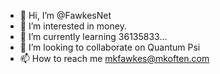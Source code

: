 - 👋 Hi, I’m @FawkesNet
- 👀 I’m interested in money.
- 🌱 I’m currently learning 36135833...
- 💞️ I’m looking to collaborate on Quantum Psi
- 📫 How to reach me mkfawkes@mkoften.com

<!---
FawkesNet/FawkesNet is a ✨ special ✨ repository because its `README.md` (this file) appears on your GitHub profile.
You can click the Preview link to take a look at your changes.
--->
